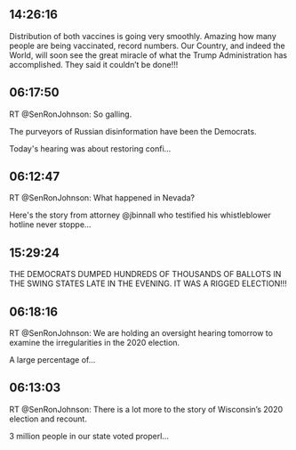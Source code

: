 ## 14:26:16
Distribution of both vaccines is going very smoothly. Amazing how many people are being vaccinated, record numbers. Our Country, and indeed the World, will soon see the great miracle of what the Trump Administration has accomplished. They said it couldn’t be done!!!
## 06:17:50
RT @SenRonJohnson: So galling.

The purveyors of Russian disinformation have been the Democrats.

Today's hearing was about restoring confi…
## 06:12:47
RT @SenRonJohnson: What happened in Nevada? 

Here's the story from attorney @jbinnall who testified his whistleblower hotline never stoppe…
## 15:29:24
THE DEMOCRATS DUMPED HUNDREDS OF THOUSANDS OF BALLOTS IN THE SWING STATES LATE IN THE EVENING. IT WAS A RIGGED ELECTION!!!
## 06:18:16
RT @SenRonJohnson: We are holding an oversight hearing tomorrow to examine the irregularities in the 2020 election.

A large percentage of…
## 06:13:03
RT @SenRonJohnson: There is a lot more to the story of Wisconsin’s 2020 election and recount. 

3 million people in our state voted properl…
